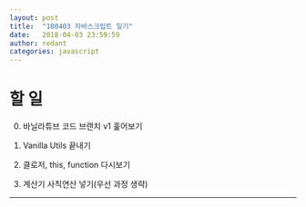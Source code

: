 ```yaml
---
layout: post
title:  "180403 자바스크립트 일기"
date:   2018-04-03 23:59:59
author: redant
categories: javascript
---
```


# 할 일 


0. 바닐라튜브 코드 브랜치 v1 훑어보기

1. Vanilla Utils 끝내기

2. 클로저, this, function 다시보기

3. 계산기 사칙연산 넣기(우선 과정 생략)

---
